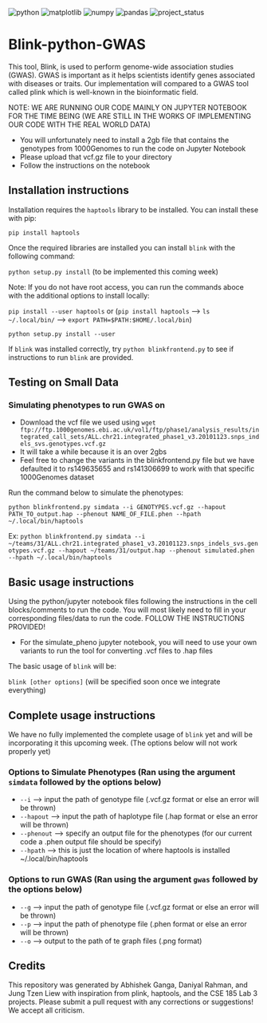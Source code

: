 ![python](https://img.shields.io/badge/python-3.9.5-green)
![matplotlib](https://img.shields.io/badge/matplotlib-3.4.2-red)
![numpy](https://img.shields.io/badge/numpy-1.21.1-blue)
![pandas](https://img.shields.io/badge/pandas-1.5.3-white)
![project_status](https://img.shields.io/badge/project__status-work%20in%20progress-orange)

# Blink-python-GWAS
This tool, Blink, is used to perform genome-wide association studies (GWAS). GWAS is important as it helps scientists identify genes associated with diseases or traits. Our implementation will compared to a GWAS tool called plink which is well-known in the bioinformatic field. 

NOTE: WE ARE RUNNING OUR CODE MAINLY ON JUPYTER NOTEBOOK FOR THE TIME BEING (WE ARE STILL IN THE WORKS OF IMPLEMENTING OUR CODE WITH THE REAL WORLD DATA)
- You will unfortunately need to install a 2gb file that contains the genotypes from 1000Genomes to run the code on Jupyter Notebook
- Please upload that vcf.gz file to your directory
- Follow the instructions on the notebook

## Installation instructions
Installation requires the `haptools` library to be installed. You can install these with pip:

`pip install haptools`

Once the required libraries are installed you can install `blink` with the following command:

`python setup.py install` (to be implemented this coming week)

Note: If you do not have root access, you can run the commands aboce with the additional options to install locally:

`pip install --user haptools` or (`pip install haptools` --> `ls ~/.local/bin/` --> `export PATH=$PATH:$HOME/.local/bin`)

`python setup.py install --user`

If `blink` was installed correctly, try `python blinkfrontend.py` to see if instructions to run `blink` are provided.

## Testing on Small Data
### Simulating phenotypes to run GWAS on

* Download the vcf file we used using `wget ftp://ftp.1000genomes.ebi.ac.uk/vol1/ftp/phase1/analysis_results/integrated_call_sets/ALL.chr21.integrated_phase1_v3.20101123.snps_indels_svs.genotypes.vcf.gz`
* It will take a while because it is an over 2gbs
* Feel free to change the variants in the blinkfrontend.py file but we have defaulted it to rs149635655 and rs141306699 to work with that specific 1000Genomes dataset

Run the command below to simulate the phenotypes:

`python blinkfrontend.py simdata --i GENOTYPES.vcf.gz --hapout PATH_TO_output.hap --phenout NAME_OF_FILE.phen --hpath ~/.local/bin/haptools`

Ex: `python blinkfrontend.py simdata --i ~/teams/31/ALL.chr21.integrated_phase1_v3.20101123.snps_indels_svs.genotypes.vcf.gz --hapout ~/teams/31/output.hap --phenout simulated.phen --hpath ~/.local/bin/haptools`

## Basic usage instructions
Using the python/jupyter notebook files following the instructions in the cell blocks/comments to run the code. You will most likely need to fill in your corresponding files/data to run the code. FOLLOW THE INSTRUCTIONS PROVIDED!
* For the simulate_pheno jupyter notebook, you will need to use your own variants to run the tool for converting .vcf files to .hap files

The basic usage of `blink` will be: 

`blink [other options]` (will be specified soon once we integrate everything)

## Complete usage instructions 
We have no fully implemented the complete usage of `blink` yet and will be incorporating it this upcoming week. (The options below will not work properly yet)

### Options to Simulate Phenotypes (Ran using the argument `simdata` followed by the options below)
* `--i` --> input the path of genotype file (.vcf.gz format or else an error will be thrown)
* `--hapout` --> input the path of haplotype file (.hap format or else an error will be thrown)
* `--phenout` --> specify an output file for the phenotypes (for our current code a .phen output file should be specify)
* `--hpath` --> this is just the location of where haptools is installed ~/.local/bin/haptools

### Options to run GWAS (Ran using the argument `gwas` followed by the options below)
* `--g` --> input the path of genotype file (.vcf.gz format or else an error will be thrown)
* `--p` --> input the path of phenotype file (.phen format or else an error will be thrown)
* `--o` --> output to the path of te graph files (.png format)

## Credits
This repository was generated by Abhishek Ganga, Daniyal Rahman, and Jung Tzen Liew with inspiration from plink, haptools, and the CSE 185 Lab 3 projects. Please submit a pull request with any corrections or suggestions! We accept all criticism.

